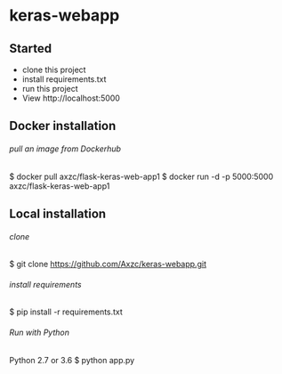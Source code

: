 # keras-webapp 

## Started
- clone this project
-  install  requirements.txt
- run this project
- View http://localhost:5000

## Docker installation
###### pull an image from Dockerhub
$ docker pull axzc/flask-keras-web-app1
$  docker run -d -p 5000:5000 axzc/flask-keras-web-app1

## Local installation
###### clone
$ git clone https://github.com/Axzc/keras-webapp.git
###### install requirements
$ pip install -r requirements.txt
###### Run with Python
Python 2.7 or 3.6 
$ python app.py

